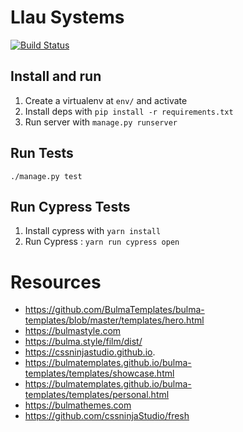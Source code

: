 # Llau Systems

[![Build Status](https://travis-ci.com/zunware/llau-systems.svg?token=pPjgy1gbyCJtL7uhrXTa&branch=develop)](https://travis-ci.com/zunware/llau-systems)

## Install and run

1. Create a virtualenv at `env/` and activate
2. Install deps with `pip install -r requirements.txt`
3. Run server with `manage.py runserver`

## Run Tests

`./manage.py test`

## Run Cypress Tests
1. Install cypress with `yarn install`
2. Run Cypress : `yarn run cypress open`

# Resources
- https://github.com/BulmaTemplates/bulma-templates/blob/master/templates/hero.html
- https://bulmastyle.com
- https://bulma.style/film/dist/
- https://cssninjastudio.github.io.
- https://bulmatemplates.github.io/bulma-templates/templates/showcase.html
- https://bulmatemplates.github.io/bulma-templates/templates/personal.html
- https://bulmathemes.com
- https://github.com/cssninjaStudio/fresh